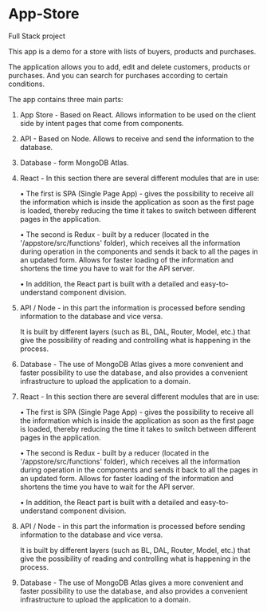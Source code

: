 # App-Store
Full Stack project

This app is a demo for a store with lists of buyers, products and purchases.

The application allows you to add, edit and delete customers, products or purchases.
And you can search for purchases according to certain conditions.

The app contains three main parts:

1. App Store - Based on React. Allows information to be used on the client side by intent pages that come from components.
2. API - Based on Node. Allows to receive and send the information to the database.
3. Database - form MongoDB Atlas.

4. React - In this section there are several different modules that are in use:

   • The first is SPA (Single Page App) - gives the possibility to receive all the information which is inside the application as soon as the first page is loaded, thereby reducing the time it takes to switch between different pages in the application.

   • The second is Redux - built by a reducer (located in the '/appstore/src/functions' folder), which receives all the information during operation in the components and sends it back to all the pages in an updated form. Allows for faster loading of the information and shortens the time you have to wait for the API server.

   • In addition, the React part is built with a detailed and easy-to-understand component division.

5. API / Node - in this part the information is processed before sending information to the database and vice versa.

   It is built by different layers (such as BL, DAL, Router, Model, etc.) that give the possibility of reading and controlling what is happening in the process.

6. Database - The use of MongoDB Atlas gives a more convenient and faster possibility to use the database, and also provides a convenient infrastructure to upload the application to a domain.

7. React - In this section there are several different modules that are in use:

   • The first is SPA (Single Page App) - gives the possibility to receive all the information which is inside the application as soon as the first page is loaded, thereby reducing the time it takes to switch between different pages in the application.

   • The second is Redux - built by a reducer (located in the '/appstore/src/functions' folder), which receives all the information during operation in the components and sends it back to all the pages in an updated form. Allows for faster loading of the information and shortens the time you have to wait for the API server.

   • In addition, the React part is built with a detailed and easy-to-understand component division.

8. API / Node - in this part the information is processed before sending information to the database and vice versa.

   It is built by different layers (such as BL, DAL, Router, Model, etc.) that give the possibility of reading and controlling what is happening in the process.

9. Database - The use of MongoDB Atlas gives a more convenient and faster possibility to use the database, and also provides a convenient infrastructure to upload the application to a domain.
